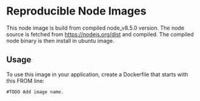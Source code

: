 Reproducible Node Images
=========================
This node image is build from compiled node_v8.5.0 version.
The node source is fetched from https://nodejs.org/dist and compiled.
The compiled node binary is then install in ubuntu image.

## Usage
To use this image in your application, create a Dockerfile that starts with this
FROM line:
```
#TODO Add image name.
```

